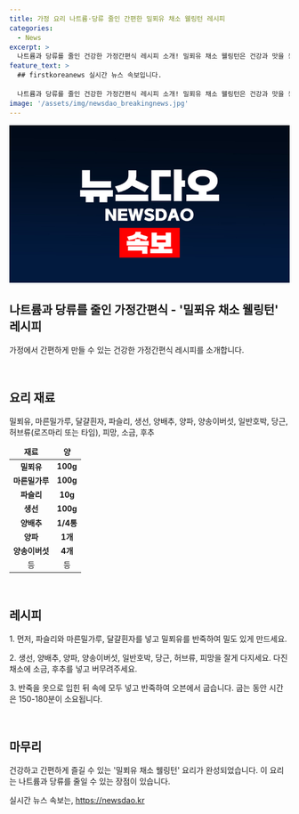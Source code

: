 ```yaml
---
title: 가정 요리 나트륨·당류 줄인 간편한 밀푀유 채소 웰링턴 레시피
categories:
  - News
excerpt: >
  나트륨과 당류를 줄인 건강한 가정간편식 레시피 소개! 밀푀유 채소 웰링턴은 건강과 맛을 동시에 챙길 수 있는 메뉴로, 영양가 높은 채소와 담백한 밀가루로 만들어져 가족들의 입맛을 사로잡을 것으로 예상된다. 요리에 대한 관심이 높아지고 있는 요즘, 건강한 식단을 선호하는 사람들에게 인기가 될 것으로 기대된다. 요리 경험이 부족한 사람들도 쉽게 따라할 수 있는 레시피로, 집에서 손쉽게 만들어 볼 수 있다.
feature_text: >
  ## firstkoreanews 실시간 뉴스 속보입니다.

  나트륨과 당류를 줄인 건강한 가정간편식 레시피 소개! 밀푀유 채소 웰링턴은 건강과 맛을 동시에 챙길 수 있는 메뉴로, 영양가 높은 채소와 담백한 밀가루로 만들어져 가족들의 입맛을 사로잡을 것으로 예상된다. 요리에 대한 관심이 높아지고 있는 요즘, 건강한 식단을 선호하는 사람들에게 인기가 될 것으로 기대된다. 요리 경험이 부족한 사람들도 쉽게 따라할 수 있는 레시피로, 집에서 손쉽게 만들어 볼 수 있다.
image: '/assets/img/newsdao_breakingnews.jpg'
---
```


<p><img src="/assets/img/newsdao_breakingnews.jpg" alt="firstkoreanews 속보" /></p>

<h2 data-ke-size="size26">나트륨과 당류를 줄인 가정간편식 - '밀푀유 채소 웰링턴' 레시피</h2>

<p>가정에서 간편하게 만들 수 있는 건강한 가정간편식 레시피를 소개합니다.</p>

<p data-ke-size="size16">&nbsp;</p>

<h2>요리 재료</h2>

<p data-ke-size="size16">밀푀유, 마른밀가루, 달걀흰자, 파슬리, 생선, 양배추, 양파, 양송이버섯, 일반호박, 당근, 허브류(로즈마리 또는 타임), 피망, 소금, 후추</p>

<table>
    <thead>
        <tr>
            <td style="text-align: center; height: 17px;"><b>재료</b></td>
            <td style="text-align: center; height: 17px;"><b>양</b></td>
        </tr>
    </thead>
    <tbody>
        <tr>
            <td style="text-align: center; height: 17px;"><b>밀푀유</b></td>
            <td style="text-align: center; height: 17px;"><b>100g</b></td>
        </tr>
        <tr>
            <td style="text-align: center; height: 17px;"><b>마른밀가루</b></td>
            <td style="text-align: center; height: 17px;"><b>100g</b></td>
        </tr>
        <tr>
            <td style="text-align: center; height: 17px;"><b>파슬리</b></td>
            <td style="text-align: center; height: 17px;"><b>10g</b></td>
        </tr>
        <tr>
            <td style="text-align: center; height: 17px;"><b>생선</b></td>
            <td style="text-align: center; height: 17px;"><b>100g</b></td>
        </tr>
        <tr>
            <td style="text-align: center; height: 17px;"><b>양배추</b></td>
            <td style="text-align: center; height: 17px;"><b>1/4통</b></td>
        </tr>
        <tr>
            <td style="text-align: center; height: 17px;"><b>양파</b></td>
            <td style="text-align: center; height: 17px;"><b>1개</b></td>
        </tr>
        <tr>
            <td style="text-align: center; height: 17px;"><b>양송이버섯</b></td>
            <td style="text-align: center; height: 17px;"><b>4개</b></td>
        </tr>
        <tr>
            <td style="text-align: center; height: 17px;">등</td>
            <td style="text-align: center; height: 17px;">등</td>
        </tr>
    </tbody>
</table>

<p data-ke-size="size16">&nbsp;</p>

<h2>레시피</h2>

<p data-ke-size="size16">1. 먼저, 파슬리와 마른밀가루, 달걀흰자를 넣고 밀푀유를 반죽하여 밀도 있게 만드세요.</p>

<p data-ke-size="size16">2. 생선, 양배추, 양파, 양송이버섯, 일반호박, 당근, 허브류, 피망을 잘게 다지세요. 다진 채소에 소금, 후추를 넣고 버무려주세요.</p>

<p data-ke-size="size16">3. 반죽을 옷으로 입힌 뒤 속에 모두 넣고 반죽하여 오븐에서 굽습니다. 굽는 동안 시간은 150-180분이 소요됩니다.</p>

<p data-ke-size="size16">&nbsp;</p>

<h2>마무리</h2>

<p data-ke-size="size16">건강하고 간편하게 즐길 수 있는 '밀푀유 채소 웰링턴' 요리가 완성되었습니다. 이 요리는 나트륨과 당류를 줄일 수 있는 장점이 있습니다.</p>
실시간 뉴스 속보는, <a href="https://newsdao.kr" rel="dofollow">https://newsdao.kr</a>


